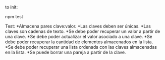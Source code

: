 to init:

npm test

Test:
*Almacena pares clave:valor.
*Las claves deben ser únicas.
*Las claves son cadenas de texto.
*Se debe poder recuperar un valor a partir de una clave.
*Se debe poder actualizar el valor asociado a una clave.
*Se debe poder recuperar la cantidad de elementos almacenados en la lista.
*Se debe poder recuperar una lista ordenada con las claves almacenadas en la lista.
*Se puede borrar una pareja a partir de la clave.